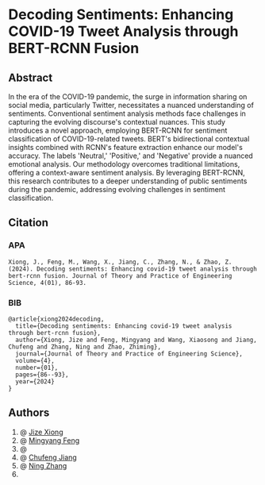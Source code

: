 # Decoding Sentiments: Enhancing COVID-19 Tweet Analysis through BERT-RCNN Fusion

## Abstract
In the era of the COVID-19 pandemic, the surge in information sharing on social media, particularly Twitter, necessitates a nuanced understanding of sentiments. Conventional sentiment analysis methods face challenges in capturing the evolving discourse's contextual nuances. This study introduces a novel approach, employing BERT-RCNN for sentiment classification of COVID-19-related tweets. BERT's bidirectional contextual insights combined with RCNN's feature extraction enhance our model's accuracy. The labels 'Neutral,' 'Positive,' and 'Negative' provide a nuanced emotional analysis. Our methodology overcomes traditional limitations, offering a context-aware sentiment analysis. By leveraging BERT-RCNN, this research contributes to a deeper understanding of public sentiments during the pandemic, addressing evolving challenges in sentiment classification.

## Citation
### APA
```
Xiong, J., Feng, M., Wang, X., Jiang, C., Zhang, N., & Zhao, Z. (2024). Decoding sentiments: Enhancing covid-19 tweet analysis through bert-rcnn fusion. Journal of Theory and Practice of Engineering Science, 4(01), 86-93.
```
### BIB

```
@article{xiong2024decoding,
  title={Decoding sentiments: Enhancing covid-19 tweet analysis through bert-rcnn fusion},
  author={Xiong, Jize and Feng, Mingyang and Wang, Xiaosong and Jiang, Chufeng and Zhang, Ning and Zhao, Zhiming},
  journal={Journal of Theory and Practice of Engineering Science},
  volume={4},
  number={01},
  pages={86--93},
  year={2024}
}
```

## Authors
1. @ [Jize Xiong](https://github.com/Jasonxiong824)   <br>
2. @ [Mingyang Feng](https://github.com/1366560t)   <br>
3. @ <br>
4. @ [Chufeng Jiang](https://github.com/Chufeng-Jiang)  <br>
5. @ [Ning Zhang](https://github.com/zning1994)  <br>
6. <br>
